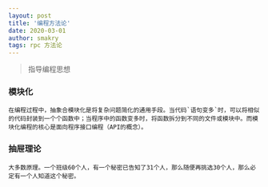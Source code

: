 ```yaml
---
layout: post
title: '编程方法论'
date: 2020-03-01
author: smakry
tags: rpc 方法论
---
```


> 指导编程思想

### 模块化

	在编程过程中，抽象合模块化是将复杂问题简化的通用手段。当代码`语句变多`时，可以将相似的代码封装到一个个函数中；当程序中的函数变多时，将函数拆分到不同的文件或模块中。而模块化编程的核心是面向程序接口编程（API的概念）。

### 抽屉理论
	大多数原理。一个班级60个人，有一个秘密已告知了31个人，那么随便再挑选30个人，那么必定有一个人知道这个秘密。

